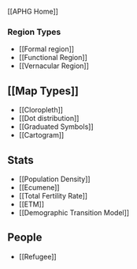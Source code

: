 [[APHG Home]]
### Region Types

 - [[Formal region]]
 - [[Functional Region]]
 - [[Vernacular Region]]
## [[Map Types]]

 - [[Cloropleth]]
 - [[Dot distribution]]
 - [[Graduated Symbols]]
 - [[Cartogram]]

## Stats 

 - [[Population Density]]
 - [[Ecumene]]
 - [[Total Fertility Rate]]
- [[ETM]]
- [[Demographic Transition Model]]

## People
- [[Refugee]]
